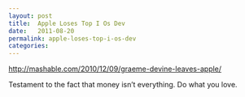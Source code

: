 ```yaml
---
layout: post
title:  Apple Loses Top I Os Dev
date:   2011-08-20
permalink: apple-loses-top-i-os-dev
categories:
---
```


<a href="http://mashable.com/2010/12/09/graeme-devine-leaves-apple/">http://mashable.com/2010/12/09/graeme-devine-leaves-apple/</a>

Testament to the fact that money isn&#8217;t everything. Do what you love.
